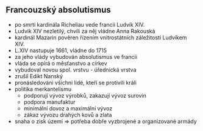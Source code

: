 ## Francouzský absolutismus
- po smrti kardinála Richeliau vede francii Ludvík XIV.
- Ludvík XIV nezletilý, chvíli za něj vládne Anna Rakouská
- kardinál Mazarin pověren řízením vnitrostátních záležitostí Ludvíkem XIV.
- L.XIV nastupuje 1661, vládne do 1715
- za jeho vlády vybudován absolutismus ve francii
- vláda se opírá o měsťanstvo a církev
- vybudoval novou spol. vrstvu - úřednická vrstva
- zrušil Edikt Nanský
- pronásledováni všichni lidé, kteří se protivili králi
- politika merkantelismu
  - podporují vývoz výrobků, zakazují vývoz surovin
  - podpora manufaktur
  - minimální dovoz a maximální vývoz
  - zákaz vývozu drahých kovů a zlata
- snaha o zisk území => potřeba dobře vyzbrojené a organizované armády

